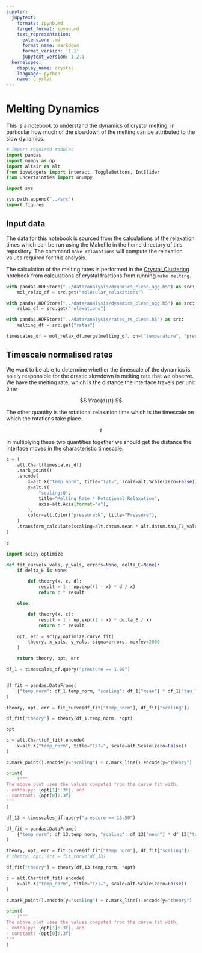 ```yaml
---
jupyter:
  jupytext:
    formats: ipynb,md
    target_format: ipynb,md
    text_representation:
      extension: .md
      format_name: markdown
      format_version: '1.1'
      jupytext_version: 1.2.1
  kernelspec:
    display_name: crystal
    language: python
    name: crystal
---
```


# Melting Dynamics

This is a notebook to understand the dynamics of crystal melting,
in particular how much of the slowdown of the melting
can be attributed to the slow dynamics.

```python
# Import required modules
import pandas
import numpy as np
import altair as alt
from ipywidgets import interact, ToggleButtons, IntSlider
from uncertainties import unumpy

import sys

sys.path.append("../src")
import figures
```

## Input data

The data for this notebook is sourced from the calculations of
the relaxation times which can be run using
the Makefile in the home directory of this repository.
The command `make relaxations` will compute the relaxation values
required for this analysis.

The calculation of the melting rates is performed in
the [Crystal_Clustering](Crystal_Clustering.ipynb) notebook
from calculations of crystal fractions from running `make melting`.

```python
with pandas.HDFStore("../data/analysis/dynamics_clean_agg.h5") as src:
    mol_relax_df = src.get("molecular_relaxations")

with pandas.HDFStore("../data/analysis/dynamics_clean_agg.h5") as src:
    relax_df = src.get("relaxations")

with pandas.HDFStore("../data/analysis/rates_rs_clean.h5") as src:
    melting_df = src.get("rates")

timescales_df = mol_relax_df.merge(melting_df, on=["temperature", "pressure"])
```

## Timescale normalised rates

We want to be able to determine whether the timescale of the dynamics
is solely responsible for the drastic slowdown in melting rate that we observe.
We have the melting rate,
which is the distance the interface travels per unit time

$$ \frac{d}{t} $$

The other quantity is the rotational relaxation time
which is the timescale on which the rotations take place.

$$ t $$

In multiplying these two quantities together
we should get the distance the interface moves
in the characteristic timescale.

```python
c = (
    alt.Chart(timescales_df)
    .mark_point()
    .encode(
        x=alt.X("temp_norm", title="T/Tₘ", scale=alt.Scale(zero=False)),
        y=alt.Y(
            "scaling:Q",
            title="Melting Rate * Rotational Relaxation",
            axis=alt.Axis(format="e"),
        ),
        color=alt.Color("pressure:N", title="Pressure"),
    )
    .transform_calculate(scaling=alt.datum.mean * alt.datum.tau_T2_value)
)

c
```

```python
import scipy.optimize
```

```python
def fit_curve(x_vals, y_vals, errors=None, delta_E=None):
    if delta_E is None:

        def theory(x, c, d):
            result = 1 - np.exp((1 - x) * d / x)
            return c * result

    else:

        def theory(x, c):
            result = 1 - np.exp((1 - x) * delta_E / x)
            return c * result

    opt, err = scipy.optimize.curve_fit(
        theory, x_vals, y_vals, sigma=errors, maxfev=2000
    )

    return theory, opt, err
```

```python
df_1 = timescales_df.query("pressure == 1.00")


df_fit = pandas.DataFrame(
    {"temp_norm": df_1.temp_norm, "scaling": df_1["mean"] * df_1["tau_T2_mean"]}
)

theory, opt, err = fit_curve(df_fit["temp_norm"], df_fit["scaling"])

df_fit["theory"] = theory(df_1.temp_norm, *opt)
```

```python
opt
```

```python
c = alt.Chart(df_fit).encode(
    x=alt.X("temp_norm", title="T/Tₘ", scale=alt.Scale(zero=False))
)

c.mark_point().encode(y="scaling") + c.mark_line().encode(y="theory")
```

```python
print(
    f"""
The above plot uses the values computed from the curve fit with;
- enthalpy: {opt[1]:.3f}, and
- constant: {opt[0]:.3f}
"""
)
```

```python
df_13 = timescales_df.query("pressure == 13.50")

df_fit = pandas.DataFrame(
    {"temp_norm": df_13.temp_norm, "scaling": df_13["mean"] * df_13["tau_T2_mean"]}
)

theory, opt, err = fit_curve(df_fit["temp_norm"], df_fit["scaling"])
# theory, opt, err = fit_curve(df_13)

df_fit["theory"] = theory(df_13.temp_norm, *opt)
```

```python
c = alt.Chart(df_fit).encode(
    x=alt.X("temp_norm", title="T/Tₘ", scale=alt.Scale(zero=False))
)

c.mark_point().encode(y="scaling") + c.mark_line().encode(y="theory")
```

```python
print(
    f"""
The above plot uses the values computed from the curve fit with;
- enthalpy: {opt[1]:.3f}, and
- constant: {opt[0]:.3f}
"""
)
```
